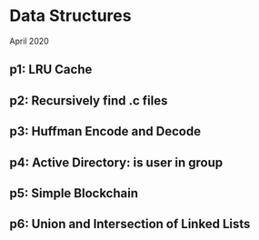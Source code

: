 # Data Structures
April 2020

## p1: LRU Cache

## p2: Recursively find .c files

## p3: Huffman Encode and Decode

## p4: Active Directory: is user in group

## p5: Simple Blockchain

## p6: Union and Intersection of Linked Lists

